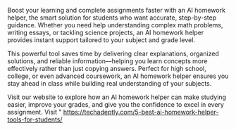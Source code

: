 Boost your learning and complete assignments faster with an AI homework helper, the smart solution for students who want accurate, step-by-step guidance. Whether you need help understanding complex math problems, writing essays, or tackling science projects, an AI homework helper provides instant support tailored to your subject and grade level.

This powerful tool saves time by delivering clear explanations, organized solutions, and reliable information—helping you learn concepts more effectively rather than just copying answers. Perfect for high school, college, or even advanced coursework, an AI homework helper ensures you stay ahead in class while building real understanding of your subjects.

Visit our website to explore how an AI homework helper can make studying easier, improve your grades, and give you the confidence to excel in every assignment.
Visit " https://techadeptly.com/5-best-ai-homework-helper-tools-for-students/
